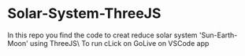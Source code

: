 # Solar-System-ThreeJS
In this repo you find the code to creat reduce solar system 'Sun-Earth-Moon' using ThreeJS\\
To run cLick on GoLive on VSCode app 
